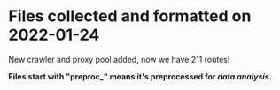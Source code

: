 # Files collected and formatted on 2022-01-24

New crawler and proxy pool added, now we have 211 routes!

**Files start with "preproc_" means it's preprocessed for *data analysis*.**
